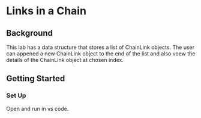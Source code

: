# Links in a Chain

## Background
This lab has a data structure that stores a list of ChainLink objects. The user can appened a new ChainLink object to the end of the list and also voew the details of the ChainLink object at chosen index. 

## Getting Started

### Set Up
Open and run in vs code.
